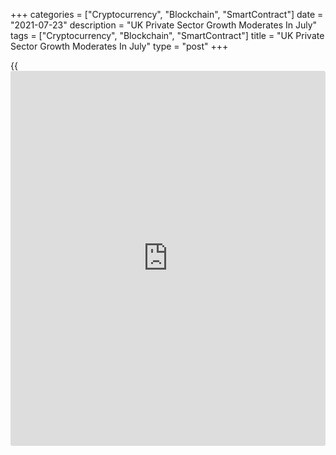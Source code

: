 +++
categories = ["Cryptocurrency", "Blockchain", "SmartContract"]
date = "2021-07-23"
description = "UK Private Sector Growth Moderates In July"
tags = ["Cryptocurrency", "Blockchain", "SmartContract"]
title = "UK Private Sector Growth Moderates In July"
type = "post"
+++

{{<iframe id="large-banner" src="https://www.bounty.group/#slide=27.0" width="100%" height="600" scrolling="no" style="border: 0px solid rgb(216, 221, 230); border-radius: 3px;">}}

The UK private sector growth slowed to a four-month low in July as the
shortages of staff and materials weighed on recovery, flash survey
results from IHS Markit showed on Friday.

The Chartered Institute of Procurement & Supply composite output index
dropped more-than-expected to 57.7 from 62.2 in June. The reading was
seen falling to 61.9.

Nonetheless, the index has remained above the 50.0 no change level for
the fifth consecutive month in July.

The speed of recovery eased to the weakest since March, with survey
respondents widely reporting staff and raw material shortages due to the
pandemic.

"July saw the UK [economy][1]'s recent growth spurt stifled by the
rising wave of virus infections, which subdued customer demand,
disrupted supply chains and caused widespread staff shortages, and also
cast a darkening shadow over the outlook," Chris Williamson, chief
[business][2] economist at IHS Markit, said.

Largely reflecting weaker rates of output and new order growth, the
manufacturing Purchasing Managers' Index came in at 60.4, down from 63.9
in June and also well below economists' forecast of 62.7.

The services PMI declined to 57.8 from 62.4 in the prior month. The
reading was expected to drop moderately to 62.0.

The fall in the composite PMI is not as worrying as it seems since the
largest gains following the easing of restrictions have already been
realized, Kieran Tompkins, an economist at Capital Economics, said.

But comments in the press release citing drags on growth from self-
isolations means that the resurgence of the virus is becoming a growing
downside risk to the forecast for GDP to return to its February 2020
level in October, the economist added.

For comments and feedback [contact](https://www.playgroundfx.com/contact/): editorial@rtt[news](https://www.letsplayfx.com/blog/forex-news-website/).com

[Economic News][1]

 **What parts of the world are seeing the best (and worst) economic
performances lately? Click[here][3] to check out our [Econ Scorecard][3]
and find out! See up-to-the-moment [ranking](https://www.playgroundfx.com/blog/crypto-exchange-ranking/)s for the best and worst
performers in [GDP][3], [unemployment rate][4], [inflation][5] and much
more.**

   1. www.rtt[news](https://www.letsplayfx.com/blog/forex-news-website/).com/Content/EconomicNews.aspx
   2. www.rtt[news](https://www.letsplayfx.com/blog/forex-news-website/).com/Content/Business.aspx
   3. www.rtt[news](https://www.letsplayfx.com/blog/forex-news-website/).com/economic-scorecard/world-rank/GDP/highest-performance.aspx
   4. www.rtt[news](https://www.letsplayfx.com/blog/forex-news-website/).com/economic-scorecard/world-rank/unemployment-rate/lowest-performance.aspx
   5. www.rtt[news](https://www.letsplayfx.com/blog/forex-news-website/).com/economic-scorecard/world-rank/CPI/highest-performance.aspx